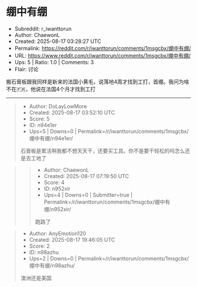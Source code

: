 # 绷中有绷

- Subreddit: r_iwanttorun
- Author: ChaewonL
- Created: 2025-08-17 03:28:27 UTC
- Permalink: https://reddit.com/r/iwanttorun/comments/1msgcbx/绷中有绷/
- URL: https://www.reddit.com/r/iwanttorun/comments/1msgcbx/绷中有绷/
- Ups: 5 | Ratio: 1.0 | Comments: 3
- Flair: 讨论


搬石膏板跟我同样是新来的法国小黄毛，说落地4周才找到工打，首绷。我问为啥不在🇫🇷，他说在法国4个月才找到工打


---

> - Author: DoLayLowMore
> - Created: 2025-08-17 03:52:10 UTC
> - Score: 5
> - ID: n94e1er
> - Ups=5 | Downs=0 | Permalink=/r/iwanttorun/comments/1msgcbx/绷中有绷/n94e1er/
>
> 石膏板是累活啊我都不想天天干，还要买工具。你不是要干轻松的吗怎么还是去工地了

>> - Author: ChaewonL
>> - Created: 2025-08-17 07:19:50 UTC
>> - Score: 4
>> - ID: n952xir
>> - Ups=4 | Downs=0 | Submitter=true | Permalink=/r/iwanttorun/comments/1msgcbx/绷中有绷/n952xir/
>>
>> 跑路了

> - Author: AnyEmotion120
> - Created: 2025-08-17 19:46:05 UTC
> - Score: 2
> - ID: n98azhu
> - Ups=2 | Downs=0 | Permalink=/r/iwanttorun/comments/1msgcbx/绷中有绷/n98azhu/
>
> 澳洲还是美国
